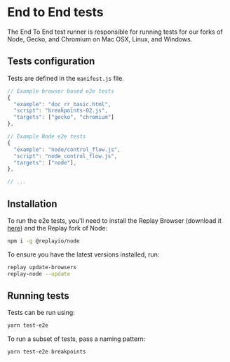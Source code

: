 # End to End tests

The End To End test runner is responsible for running tests for our forks of Node, Gecko, and Chromium on Mac OSX, Linux, and Windows.

## Tests configuration

Tests are defined in the `manifest.js` file.

```js
// Example browser based e2e tests
{
  "example": "doc_rr_basic.html",
  "script": "breakpoints-02.js",
  "targets": ["gecko", "chromium"]
},

// Example Node e2e tests
{
  "example": "node/control_flow.js",
  "script": "node_control_flow.js",
  "targets": ["node"],
},

// ...
```

## Installation

To run the e2e tests, you'll need to install the Replay Browser (download it [here](https://static.replay.io/downloads/replay.dmg)) and the Replay fork of Node:

```sh
npm i -g @replayio/node
```

To ensure you have the latest versions installed, run:

```sh
replay update-browsers
replay-node --update
```

## Running tests

Tests can be run using:

```sh
yarn test-e2e
```

To run a subset of tests, pass a naming pattern:

```sh
yarn test-e2e breakpoints
```
